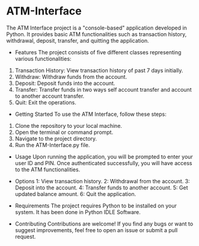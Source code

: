 # ATM-Interface
The ATM Interface project is a "console-based" application developed in Python. It provides basic ATM functionalities such as transaction history, withdrawal, deposit, transfer, and quitting the application.

* Features
The project consists of five different classes representing various functionalities:
1. Transaction History: View transaction history of past 7 days initially.
2. Withdraw: Withdraw funds from the account.
3. Deposit: Deposit funds into the account.
4. Transfer: Transfer funds in two ways self account transfer and account to another account transfer.
5. Quit: Exit the operations.

* Getting Started
To use the ATM Interface, follow these steps:
1. Clone the repository to your local machine.
2. Open the terminal or command prompt.
3. Navigate to the project directory.
4. Run the ATM-Interface.py file.

* Usage
Upon running the application, you will be prompted to enter your user ID and PIN. Once authenticated successfully, you will have access to the ATM functionalities.

* Options
1: View transaction history.
2: Withdrawal from the account.
3: Deposit into the account.
4: Transfer funds to another account.
5: Get updated balance amount.
6: Quit the application.

* Requirements
The project requires Python to be installed on your system. It has been done in Python IDLE Software.

* Contributing
Contributions are welcome! If you find any bugs or want to suggest improvements, feel free to open an issue or submit a pull request.
